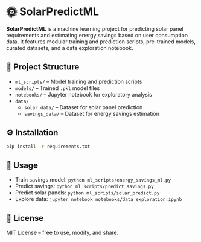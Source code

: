 # 🌞 SolarPredictML

**SolarPredictML** is a machine learning project for predicting solar panel requirements and estimating energy savings based on user consumption data. It features modular training and prediction scripts, pre-trained models, curated datasets, and a data exploration notebook.

## 📁 Project Structure

- `ml_scripts/` – Model training and prediction scripts  
- `models/` – Trained `.pkl` model files  
- `notebooks/` – Jupyter notebook for exploratory analysis  
- `data/`  
  - `solar_data/` – Dataset for solar panel prediction  
  - `savings_data/` – Dataset for energy savings estimation  

## ⚙️ Installation

```bash
pip install -r requirements.txt
````

## 🚀 Usage

* Train savings model: `python ml_scripts/energy_savings_ml.py`
* Predict savings: `python ml_scripts/predict_savings.py`
* Predict solar panels: `python ml_scripts/solar_predict.py`
* Explore data: `jupyter notebook notebooks/data_exploration.ipynb`

## 📄 License

MIT License – free to use, modify, and share.

```


